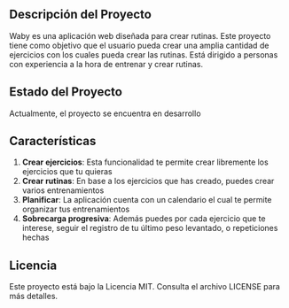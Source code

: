 
## Descripción del Proyecto

Waby es una aplicación web diseñada para crear rutinas. Este proyecto tiene como objetivo que el usuario pueda crear una amplia cantidad de ejercicios con los cuales pueda crear las rutinas. Está dirigido a personas con experiencia a la hora de entrenar y crear rutinas.

## Estado del Proyecto

Actualmente, el proyecto se encuentra en desarrollo

## Características

1. **Crear ejercicios**: Esta funcionalidad te permite crear libremente los ejercicios que tu quieras
2. **Crear rutinas**: En base a los ejercicios que has creado, puedes crear varios entrenamientos
3. **Planificar**: La aplicación cuenta con un calendario el cual te permite organizar tus entrenamientos
4. **Sobrecarga progresiva**: Además puedes por cada ejercicio que te interese, seguir el registro de tu último peso levantado, o repeticiones hechas

## Licencia

Este proyecto está bajo la Licencia MIT. Consulta el archivo LICENSE para más detalles.
